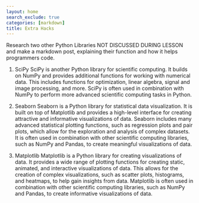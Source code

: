 ```yaml
---
layout: home
search_exclude: true
categories: [markdown]
title: Extra Hacks
---
```

Research two other Python Libraries NOT DISCUSSED DURING LESSON and make a markdown post, explaining their function and how it helps programmers code.

1. SciPy 
SciPy is another Python library for scientific computing. It builds on NumPy and provides additional functions for working with numerical data. This includes functions for optimization, linear algebra, signal and image processing, and more. SciPy is often used in combination with NumPy to perform more advanced scientific computing tasks in Python.

2. Seaborn
Seaborn is a Python library for statistical data visualization. It is built on top of Matplotlib and provides a high-level interface for creating attractive and informative visualizations of data. Seaborn includes many advanced statistical plotting functions, such as regression plots and pair plots, which allow for the exploration and analysis of complex datasets. It is often used in combination with other scientific computing libraries, such as NumPy and Pandas, to create meaningful visualizations of data.

3. Matplotlib
Matplotlib is a Python library for creating visualizations of data. It provides a wide range of plotting functions for creating static, animated, and interactive visualizations of data. This allows for the creation of complex visualizations, such as scatter plots, histograms, and heatmaps, to help gain insights from data. Matplotlib is often used in combination with other scientific computing libraries, such as NumPy and Pandas, to create informative visualizations of data.